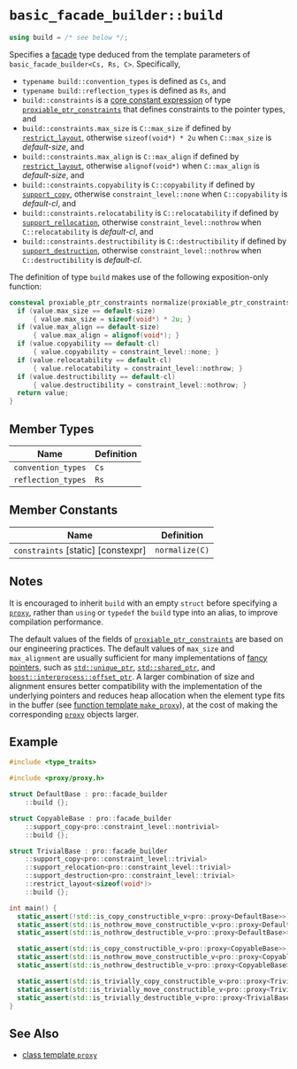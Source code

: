 # `basic_facade_builder::build`

```cpp
using build = /* see below */;
```

Specifies a [facade](../facade.md) type deduced from the template parameters of `basic_facade_builder<Cs, Rs, C>`. Specifically,

- `typename build::convention_types` is defined as `Cs`, and
- `typename build::reflection_types` is defined as `Rs`, and
- `build::constraints` is a [core constant expression](https://en.cppreference.com/w/cpp/language/constant_expression) of type [`proxiable_ptr_constraints`](../proxiable_ptr_constraints.md) that defines constraints to the pointer types, and
- `build::constraints.max_size` is `C::max_size` if defined by [`restrict_layout`](restrict_layout.md), otherwise `sizeof(void*) * 2u` when `C::max_size` is *default-size*, and
- `build::constraints.max_align` is `C::max_align` if defined by [`restrict_layout`](restrict_layout.md), otherwise `alignof(void*)` when `C::max_align` is *default-size*, and
- `build::constraints.copyability` is `C::copyability` if defined by [`support_copy`](support_copy.md), otherwise `constraint_level::none` when `C::copyability` is *default-cl*, and
- `build::constraints.relocatability` is `C::relocatability` if defined by [`support_rellocation`](support_relocation.md), otherwise `constraint_level::nothrow` when `C::relocatability` is *default-cl*, and
- `build::constraints.destructibility` is `C::destructibility` if defined by [`support_destruction`](support_destruction.md), otherwise `constraint_level::nothrow` when `C::destructibility` is *default-cl*.

The definition of type `build` makes use of the following exposition-only function:

```cpp
consteval proxiable_ptr_constraints normalize(proxiable_ptr_constraints value) {
  if (value.max_size == default-size)
      { value.max_size = sizeof(void*) * 2u; }
  if (value.max_align == default-size)
      { value.max_align = alignof(void*); }
  if (value.copyability == default-cl)
      { value.copyability = constraint_level::none; }
  if (value.relocatability == default-cl)
      { value.relocatability = constraint_level::nothrow; }
  if (value.destructibility == default-cl)
      { value.destructibility = constraint_level::nothrow; }
  return value;
}
```

## Member Types

| Name               | Definition |
| ------------------ | ---------- |
| `convention_types` | `Cs`       |
| `reflection_types` | `Rs`       |

## Member Constants

| Name                               | Definition     |
| ---------------------------------- | -------------- |
| `constraints` [static] [constexpr] | `normalize(C)` |

## Notes

It is encouraged to inherit `build` with an empty `struct` before specifying a [`proxy`](../proxy.md), rather than `using` or `typedef` the `build` type into an alias, to improve compilation performance.

The default values of the fields of [`proxiable_ptr_constraints`](../proxiable_ptr_constraints.md) are based on our engineering practices. The default values of `max_size` and `max_alignment` are usually sufficient for many implementations of [fancy pointers](https://en.cppreference.com/w/cpp/named_req/Allocator#Fancy_pointers), such as [`std::unique_ptr`](https://en.cppreference.com/w/cpp/memory/unique_ptr), [`std::shared_ptr`](https://en.cppreference.com/w/cpp/memory/shared_ptr), and [`boost::interprocess::offset_ptr`](https://www.boost.org/doc/libs/1_85_0/doc/html/interprocess/offset_ptr.html). A larger combination of size and alignment ensures better compatibility with the implementation of the underlying pointers and reduces heap allocation when the element type fits in the buffer (see [function template `make_proxy`](../make_proxy.md)), at the cost of making the corresponding [`proxy`](../proxy.md) objects larger.

## Example

```cpp
#include <type_traits>

#include <proxy/proxy.h>

struct DefaultBase : pro::facade_builder
    ::build {};

struct CopyableBase : pro::facade_builder
    ::support_copy<pro::constraint_level::nontrivial>
    ::build {};

struct TrivialBase : pro::facade_builder
    ::support_copy<pro::constraint_level::trivial>
    ::support_relocation<pro::constraint_level::trivial>
    ::support_destruction<pro::constraint_level::trivial>
    ::restrict_layout<sizeof(void*)>
    ::build {};

int main() {
  static_assert(!std::is_copy_constructible_v<pro::proxy<DefaultBase>>);
  static_assert(std::is_nothrow_move_constructible_v<pro::proxy<DefaultBase>>);
  static_assert(std::is_nothrow_destructible_v<pro::proxy<DefaultBase>>);

  static_assert(std::is_copy_constructible_v<pro::proxy<CopyableBase>>);
  static_assert(std::is_nothrow_move_constructible_v<pro::proxy<CopyableBase>>);
  static_assert(std::is_nothrow_destructible_v<pro::proxy<CopyableBase>>);

  static_assert(std::is_trivially_copy_constructible_v<pro::proxy<TrivialBase>>);
  static_assert(std::is_trivially_move_constructible_v<pro::proxy<TrivialBase>>);
  static_assert(std::is_trivially_destructible_v<pro::proxy<TrivialBase>>);
}
```

## See Also

- [class template `proxy`](../proxy.md)
